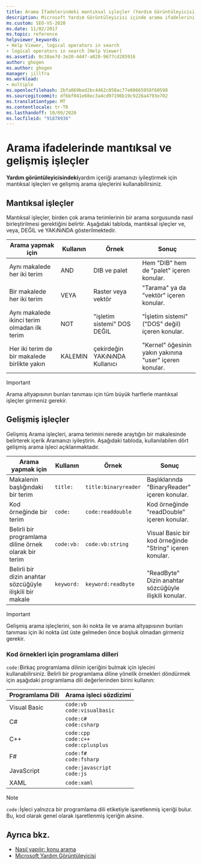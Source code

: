 ```yaml
---
title: Arama İfadelerindeki mantıksal işleçler (Yardım Görüntüleyicisi)
description: Microsoft Yardım Görüntüleyicisi içinde arama ifadelerini iyileştirmek için mantıksal işleçler ve gelişmiş arama işleçlerini nasıl kullanacağınızı anlayın.
ms.custom: SEO-VS-2020
ms.date: 11/02/2017
ms.topic: reference
helpviewer_keywords:
- Help Viewer, logical operators in search
- logical operators in search [Help Viewer]
ms.assetid: 0c38ae7d-3e20-4d47-a020-9677cd285916
author: ghogen
ms.author: ghogen
manager: jillfra
ms.workload:
- multiple
ms.openlocfilehash: 2bfa869bed2bc4462c050ac77e08665958f60598
ms.sourcegitcommit: dfbbf041e68ec3a4cd97196b19c9226a4793e702
ms.translationtype: MT
ms.contentlocale: tr-TR
ms.lasthandoff: 10/09/2020
ms.locfileid: "91878936"
---
```

# <a name="logical-and-advanced-operators-in-search-expressions"></a>Arama ifadelerinde mantıksal ve gelişmiş işleçler

**Yardım görüntüleyicisindeki**yardım içeriği aramanızı iyileştirmek için mantıksal işleçleri ve gelişmiş arama işleçlerini kullanabilirsiniz.

## <a name="logical-operators"></a>Mantıksal işleçler

Mantıksal işleçler, birden çok arama terimlerinin bir arama sorgusunda nasıl birleştirilmesi gerektiğini belirtir. Aşağıdaki tabloda, mantıksal işleçler ve, veya, DEĞIL ve YAKıNıNDA gösterilmektedir.

|Arama yapmak için|Kullanın|Örnek|Sonuç|
|-------------------|---------|-------------|------------|
|Aynı makalede her iki terim|AND|DIB ve palet|Hem "DIB" hem de "palet" içeren konular.|
|Bir makalede her iki terim|VEYA|Raster veya vektör|"Tarama" ya da "vektör" içeren konular.|
|Aynı makalede ikinci terim olmadan ilk terim|NOT|"işletim sistemi" DOS DEĞIL|"İşletim sistemi" ("DOS" değil) içeren konular.|
|Her iki terim de bir makalede birlikte yakın|KALEMIN|çekirdeğin YAKıNıNDA Kullanıcı|"Kernel" öğesinin yakın yakınına "user" içeren konular.|

> [!IMPORTANT]
> Arama altyapısının bunları tanıması için tüm büyük harflerle mantıksal işleçler girmeniz gerekir.

## <a name="advanced-operators"></a>Gelişmiş işleçler

Gelişmiş Arama işleçleri, arama terimini nerede araytığın bir makalesinde belirterek içerik Aramanızı iyileştirin. Aşağıdaki tabloda, kullanılabilen dört gelişmiş arama işleci açıklanmaktadır.

|Arama yapmak için|Kullanın|Örnek|Sonuç|
|-------------------|---------|-------------|------------|
|Makalenin başlığındaki bir terim|`title:`|`title:binaryreader`|Başlıklarında "BinaryReader" içeren konular.|
|Kod örneğinde bir terim|`code:`|`code:readdouble`|Kod örneğinde "readDouble" içeren konular.|
|Belirli bir programlama diline örnek olarak bir terim|`code:vb:`|`code:vb:string`|Visual Basic bir kod örneğinde "String" içeren konular.|
|Belirli bir dizin anahtar sözcüğüyle ilişkili bir makale|`keyword:`|`keyword:readbyte`|"ReadByte" Dizin anahtar sözcüğüyle ilişkili konular.|

> [!IMPORTANT]
> Gelişmiş arama işleçlerini, son iki nokta ile ve arama altyapısının bunları tanıması için iki nokta üst üste gelmeden önce boşluk olmadan girmeniz gerekir.

### <a name="programming-languages-for-code-examples"></a>Kod örnekleri için programlama dilleri

`code:`Birkaç programlama dilinin içeriğini bulmak için işlecini kullanabilirsiniz. Belirli bir programlama diline yönelik örnekleri döndürmek için aşağıdaki programlama dili değerlerinden birini kullanın:

|Programlama Dili|Arama işleci sözdizimi|
| - |---------|
|Visual Basic|`code:vb`<br/>`code:visualbasic`|
|C#|`code:c#`<br/>`code:csharp`|
|C++|`code:cpp`<br/>`code:c++`<br/>`code:cplusplus`|
|F#|`code:f#`<br/>`code:fsharp`|
|JavaScript|`code:javascript`<br/>`code:js`|
|XAML|`code:xaml`|

> [!NOTE]
> `code:`İşleci yalnızca bir programlama dili etiketiyle işaretlenmiş içeriği bulur. Bu, kod olarak genel olarak işaretlenmiş içeriğin aksine.

## <a name="see-also"></a>Ayrıca bkz.

- [Nasıl yapılır: konu arama](../help-viewer/find-topics.md)
- [Microsoft Yardım Görüntüleyicisi](../help-viewer/overview.md)
